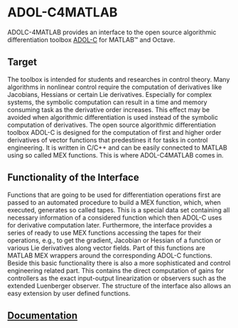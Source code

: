 ADOL-C4MATLAB
=============

ADOLC-4MATLAB provides an interface to the open source algorithmic differentiation toolbox [ADOL-C](https://gitlab.com/adol-c/adol-c) for MATLAB&trade; and Octave.

## Target

The toolbox is intended for students and researches in control theory. Many algorithms in nonlinear control require the computation of derivatives like Jacobians, Hessians or certain Lie derivatives. Especially for complex systems, the symbolic computation can result in a time and memory consuming task as the derivative order increases. This effect may be avoided when algorithmic differentiation is used instead of the symbolic computation of derivatives.
The open source algorithmic differentiation toolbox ADOL-C is designed for the computation of first and higher order derivatives of vector functions that predestines it for tasks in control engineering. It is written in C/C++ and can be easily connected to MATLAB using so called MEX functions. This is where ADOL-C4MATLAB comes in.

## Functionality of the Interface

Functions that are going to be used for differentiation operations first are passed to an automated procedure to build a MEX function, which, when executed, generates so called tapes. This is a special data set containing all necessary information of a considered function which then ADOL-C uses for derivative computation later.
Furthermore, the interface provides a series of ready to use MEX functions accessing the tapes for their operations, e.g., to get the gradient, Jacobian or Hessian of a function or various Lie derivatives along vector fields. Part of this functions are MATLAB MEX wrappers around the corresponding ADOL-C functions. Beside this basic functionality there is also a more sophisticated and control engineering related part. This contains the direct computation of gains for controllers as the exact input-output linearization or observers such as the extended Luenberger observer.
The structure of the interface also allows an easy extension by user defined functions.

## [Documentation](docs/index.md)